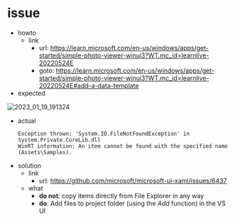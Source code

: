 # issue
- howto
  - link
    - url: https://learn.microsoft.com/en-us/windows/apps/get-started/simple-photo-viewer-winui3?WT.mc_id=learnlive-20220524E
    - goto: https://learn.microsoft.com/en-us/windows/apps/get-started/simple-photo-viewer-winui3?WT.mc_id=learnlive-20220524E#add-a-data-template
- expected

![2023_01_19_191324](./res/2023_01_19_191324.png)

- actual
  ```
  Exception thrown: 'System.IO.FileNotFoundException' in System.Private.CoreLib.dll
  WinRT information: An item cannot be found with the specified name (Assets\Samples).
  ```
- solution
  - link
    - url: https://github.com/microsoft/microsoft-ui-xaml/issues/6437
  - what
    - **do not**: copy items directly from File Explorer in any way
    - **do**: Add files to project folder (using the *Add* function) in the VS UI
